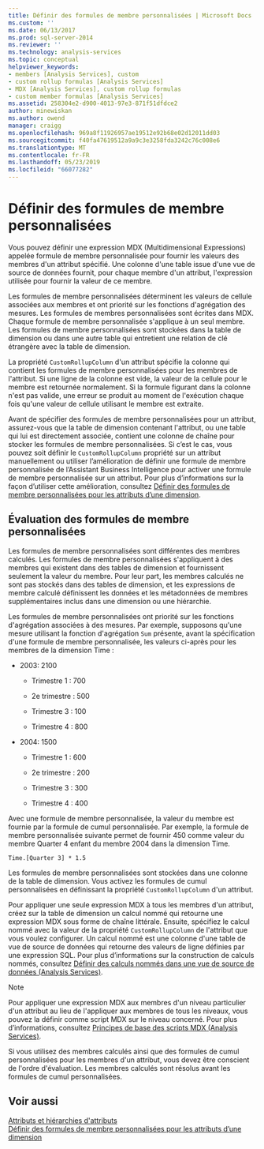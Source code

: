 ```yaml
---
title: Définir des formules de membre personnalisées | Microsoft Docs
ms.custom: ''
ms.date: 06/13/2017
ms.prod: sql-server-2014
ms.reviewer: ''
ms.technology: analysis-services
ms.topic: conceptual
helpviewer_keywords:
- members [Analysis Services], custom
- custom rollup formulas [Analysis Services]
- MDX [Analysis Services], custom rollup formulas
- custom member formulas [Analysis Services]
ms.assetid: 258304e2-d900-4013-97e3-871f51dfdce2
author: minewiskan
ms.author: owend
manager: craigg
ms.openlocfilehash: 969a8f11926957ae19512e92b68e02d12011dd03
ms.sourcegitcommit: f40fa47619512a9a9c3e3258fda3242c76c008e6
ms.translationtype: MT
ms.contentlocale: fr-FR
ms.lasthandoff: 05/23/2019
ms.locfileid: "66077282"
---
```

# <a name="define-custom-member-formulas"></a>Définir des formules de membre personnalisées
  Vous pouvez définir une expression MDX (Multidimensional Expressions) appelée formule de membre personnalisée pour fournir les valeurs des membres d'un attribut spécifié. Une colonne d'une table issue d'une vue de source de données fournit, pour chaque membre d'un attribut, l'expression utilisée pour fournir la valeur de ce membre.  
  
 Les formules de membre personnalisées déterminent les valeurs de cellule associées aux membres et ont priorité sur les fonctions d'agrégation des mesures. Les formules de membres personnalisées sont écrites dans MDX. Chaque formule de membre personnalisée s'applique à un seul membre. Les formules de membre personnalisées sont stockées dans la table de dimension ou dans une autre table qui entretient une relation de clé étrangère avec la table de dimension.  
  
 La propriété `CustomRollupColumn` d'un attribut spécifie la colonne qui contient les formules de membre personnalisées pour les membres de l'attribut. Si une ligne de la colonne est vide, la valeur de la cellule pour le membre est retournée normalement. Si la formule figurant dans la colonne n'est pas valide, une erreur se produit au moment de l'exécution chaque fois qu'une valeur de cellule utilisant le membre est extraite.  
  
 Avant de spécifier des formules de membre personnalisées pour un attribut, assurez-vous que la table de dimension contenant l'attribut, ou une table qui lui est directement associée, contient une colonne de chaîne pour stocker les formules de membre personnalisées. Si c’est le cas, vous pouvez soit définir le `CustomRollupColumn` propriété sur un attribut manuellement ou utiliser l’amélioration de définir une formule de membre personnalisée de l’Assistant Business Intelligence pour activer une formule de membre personnalisée sur un attribut. Pour plus d’informations sur la façon d’utiliser cette amélioration, consultez [Définir des formules de membre personnalisées pour les attributs d’une dimension](bi-wizard-custom-member-formulas-for-attributes-in-a-dimension.md).  
  
## <a name="evaluating-custom-member-formulas"></a>Évaluation des formules de membre personnalisées  
 Les formules de membre personnalisées sont différentes des membres calculés. Les formules de membre personnalisées s'appliquent à des membres qui existent dans des tables de dimension et fournissent seulement la valeur du membre. Pour leur part, les membres calculés ne sont pas stockés dans des tables de dimension, et les expressions de membre calculé définissent les données et les métadonnées de membres supplémentaires inclus dans une dimension ou une hiérarchie.  
  
 Les formules de membre personnalisées ont priorité sur les fonctions d'agrégation associées à des mesures. Par exemple, supposons qu'une mesure utilisant la fonction d'agrégation `Sum` présente, avant la spécification d'une formule de membre personnalisée, les valeurs ci-après pour les membres de la dimension Time :  
  
-   2003: 2100  
  
    -   Trimestre 1 : 700  
  
    -   2e trimestre : 500  
  
    -   Trimestre 3 : 100  
  
    -   Trimestre 4 : 800  
  
-   2004: 1500  
  
    -   Trimestre 1 : 600  
  
    -   2e trimestre : 200  
  
    -   Trimestre 3 : 300  
  
    -   Trimestre 4 : 400  
  
 Avec une formule de membre personnalisée, la valeur du membre est fournie par la formule de cumul personnalisée. Par exemple, la formule de membre personnalisée suivante permet de fournir 450 comme valeur du membre Quarter 4 enfant du membre 2004 dans la dimension Time.  
  
```  
Time.[Quarter 3] * 1.5  
```  
  
 Les formules de membre personnalisées sont stockées dans une colonne de la table de dimension. Vous activez les formules de cumul personnalisées en définissant la propriété `CustomRollupColumn` d'un attribut.  
  
 Pour appliquer une seule expression MDX à tous les membres d'un attribut, créez sur la table de dimension un calcul nommé qui retourne une expression MDX sous forme de chaîne littérale. Ensuite, spécifiez le calcul nommé avec la valeur de la propriété `CustomRollupColumn` de l'attribut que vous voulez configurer. Un calcul nommé est une colonne d'une table de vue de source de données qui retourne des valeurs de ligne définies par une expression SQL. Pour plus d’informations sur la construction de calculs nommés, consultez [Définir des calculs nommés dans une vue de source de données &#40;Analysis Services&#41;](define-named-calculations-in-a-data-source-view-analysis-services.md).  
  
> [!NOTE]  
>  Pour appliquer une expression MDX aux membres d'un niveau particulier d'un attribut au lieu de l'appliquer aux membres de tous les niveaux, vous pouvez la définir comme script MDX sur le niveau concerné. Pour plus d’informations, consultez [Principes de base des scripts MDX &#40;Analysis Services&#41;](mdx/mdx-scripting-fundamentals-analysis-services.md).  
  
 Si vous utilisez des membres calculés ainsi que des formules de cumul personnalisées pour les membres d'un attribut, vous devez être conscient de l'ordre d'évaluation. Les membres calculés sont résolus avant les formules de cumul personnalisées.  
  
## <a name="see-also"></a>Voir aussi  
 [Attributs et hiérarchies d'attributs](../multidimensional-models-olap-logical-dimension-objects/attributes-and-attribute-hierarchies.md)   
 [Définir des formules de membre personnalisées pour les attributs d’une dimension](bi-wizard-custom-member-formulas-for-attributes-in-a-dimension.md)  
  
  

